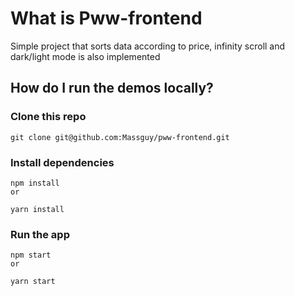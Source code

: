 # What is Pww-frontend

<p>Simple project that sorts data according to price, infinity scroll and dark/light mode is also implemented</p>


## How do I run the demos locally?
### Clone this repo
```
git clone git@github.com:Massguy/pww-frontend.git
```

### Install dependencies
```
npm install
or

yarn install
```
### Run the app

```
npm start
or

yarn start
```
